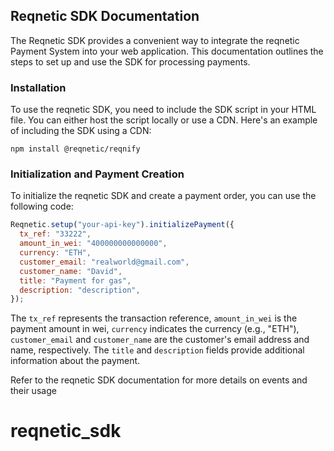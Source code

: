 ## Reqnetic SDK Documentation

The Reqnetic SDK provides a convenient way to integrate the reqnetic Payment System into your web application. This documentation outlines the steps to set up and use the SDK for processing payments.

### Installation

To use the reqnetic SDK, you need to include the SDK script in your HTML file. You can either host the script locally or use a CDN. Here's an example of including the SDK using a CDN:

```
npm install @reqnetic/reqnify
```

### Initialization and Payment Creation

To initialize the reqnetic SDK and create a payment order, you can use the following code:

```javascript
Reqnetic.setup("your-api-key").initializePayment({
  tx_ref: "33222",
  amount_in_wei: "400000000000000",
  currency: "ETH",
  customer_email: "realworld@gmail.com",
  customer_name: "David",
  title: "Payment for gas",
  description: "description",
});
```

The `tx_ref` represents the transaction reference, `amount_in_wei` is the payment amount in wei, `currency` indicates the currency (e.g., "ETH"), `customer_email` and `customer_name` are the customer's email address and name, respectively. The `title` and `description` fields provide additional information about the payment.

Refer to the reqnetic SDK documentation for more details on events and their usage

# reqnetic_sdk
